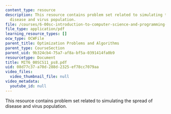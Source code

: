 ```yaml
---
content_type: resource
description: This resource contains problem set related to simulating the spread of
  disease and virus population.
file: /courses/6-00sc-introduction-to-computer-science-and-programming-spring-2011/08d77c37a70d288d2325ef78cc7079aa_MIT6_00SCS11_ps8.pdf
file_type: application/pdf
learning_resource_types: []
ocw_type: OCWFile
parent_title: Optimization Problems and Algorithms
parent_type: CourseSection
parent_uid: 9b324cb4-75a7-af8a-bf5a-0391414fa0b9
resourcetype: Document
title: MIT6_00SCS11_ps8.pdf
uid: 08d77c37-a70d-288d-2325-ef78cc7079aa
video_files:
  video_thumbnail_file: null
video_metadata:
  youtube_id: null
---
```

This resource contains problem set related to simulating the spread of disease and virus population.

